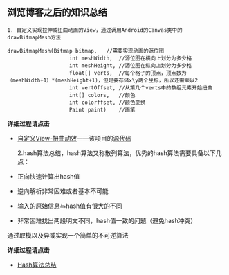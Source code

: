 ## 浏览博客之后的知识总结 ##

	1. 自定义实现拉伸或扭曲动画的View，通过调用Android的Canvas类中的drawBitmapMesh方法
	
```
drawBitmapMesh(Bitmap bitmap,	//需要实现动画的源位图
					int meshWidth,	//源位图在横向上划分为多少格
					int meshHeight,	//源位图在纵向上划分为多少格
					float[] verts,	//每个格子的顶点，顶点数为（meshWidth+1）*(meshHeight+1)，但是要存储x\y两个坐标，所以还需乘以2
					int vertOffset,	//从第几个verts中的数组元素开始扭曲
					int[] colors,	//颜色
					int colorffset,	//颜色变换
					Paint paint)	//画笔
```

**详细过程请点击**

- <a href="https://juejin.im/post/5b5ec836e51d4519155724bc">自定义View-扭曲动效</a>——该项目的<a href="https://github.com/ChestnutPlus/ModulesUi">源代码</a>


	2.hash算法总结，hash算法又称散列算法，优秀的hash算法需要具备以下几点：
- 正向快速计算出hash值
- 逆向解析非常困难或者基本不可能
- 输入的原始信息与hash值有很大的不同
- 非常困难找出两段明文不同，hash值一致的问题（避免hash冲突）

通过取模以及异或实现一个简单的不可逆算法

**详细过程请点击**
- <a href="https://blog.csdn.net/asdzheng/article/details/70226007">Hash算法总结</a>
